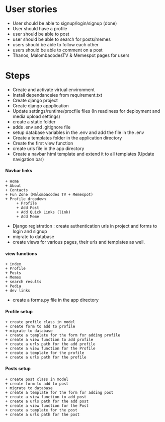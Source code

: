 # User stories
+ User should be able to signup/login/signup (done)
+ User should have a profile
+ user should be able to post
+ user should be able to search for posts/memes
+ users should be able to follow each other
+ users should be able to comment on a post
+ Thanos, MalombacodesTV & Memespot pages for users

# Steps
+ Create and activate virtual environment
+ Install dependanceies from requirement.txt
+ Create django project
+ Create django appplication
+ Update settings/runtime/procfile files (In readiness for deployment and media upload settings)
+ create a static folder
+ adds .env and .gitignore file
+ setup database variables in the .env and add the file in the .env
+ Create a templates folder in the application directory
+ Create the first view function
+ create urls file in the app directory
+ Create a navbar html template and extend it to all templates (Update navigation bar)

 #### Navbar links
    + Home
    + About
    + Contacts
    + Fun Zone (Malombacodes TV + Memespot)
    + Profile dropdown
         + Profile
         + Add Post
         + Add Quick Links (link)
         + Add Meme

+ Django registration : create authentication urls in project and forms to login and signup 
+ migrate to database
+ create views for various pages, their urls and templates as well.
 #### view functions
    + index
    + Profile
    + Posts
    + Memes
    + search results 
    + Pedia
    + dev links
+ create a forms.py file in the app directory

#### Profile setup
    + create profile class in model 
    + create form to add to profile
    + migrate to database
    + create a template for the form for adding profile
    + create a view function to add profile
    + create a urls path for the add profile
    + create a view function for the Profile
    + create a template for the profile
    + create a urls path for the profile

#### Posts setup
    + create post class in model 
    + create form to add to post
    + migrate to database
    + create a template for the form for adding post
    + create a view function to add post
    + create a urls path for the add post
    + create a view function for the Post
    + create a template for the post
    + create a urls path for the post
   
